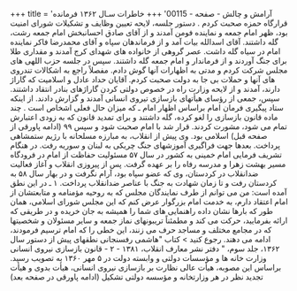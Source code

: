 +++
title = 'آرامش و چالش - صفحه - 00115'
+++
خاطرات سـال ۱۳۶۲ فرمانده قرارگاه حمزه صحبت کردم . دستور جلسه، لایحه تعیین وظایف و تشکیلات شورای امنیت بود، ظهر امام جمعه و نماینده فومن آمدند و از آقای صادق احسانبخش امام جمعه رشت، گله داشتند. آقای اسدالله بیات آمد و از فرماندهان سپاه و آقای محمدرضا فاکر نماینده امام در سیاه گله داشت. عصر گروهی از خانواده های شهدای کرج آمدند و مقداری طلا برای جنگ آوردند و از فرماندار و امام جمعه گله داشتند. سپس در جلسه حزب اللهی های مجلس شرکت کردم و مدتی به اظهارات آنها گوش دادم. مفصلاً راجع به اشکالات تندروی های آنها و حملات بی جا به دولت صحبت کردم. آقایان حداد عادل و اسلامیت که گاراژ دارند، آمدند و از لایحه وزارت راه در خصوص دولتی کردن گاراژهای بنادر انتقاد داشتند. سپس، جمعی از رؤسای هیأتهای بازسازی تیروی انسانی آمدند و گزارش دادند. از اینکه ستاد پیگیری فرمان امام براساس اظهار امام ـ که میزان حال فعلی اشخاص است . چند ماده قانون بازسازی را لغو کرده، گله داشتند و برای تمدید قانون که به زودی اعتبارش تمام می شود، مشورت کردند. قرار شد با امام صحبت شود و سپس ۹۹ (ادامه پاورقی از صفحه قبل) اسلامی بود. وی پیش از انقلاب، به مبارزه مسلحانه با رژیم ستمشاهی پرداخت. بعدها جهت فراگیری آموزشهای جنگ چریکی به لبنان و سوریه رفت. در هنگام تشریف فرمایی امام خمینی به کشور در سال ۵۷ مسئولیت حفاظت از امام در فرودگاه مسیر بهشت زهرا و مدرسه رفاه را بر عهده گرفت. پس از پیروزی انقلاب و آغاز فعالیت ضدانقلاب در کردستان، وی که عضو سپاه بود، آرام نگرفت و در بهار سال ۵۸ به کردستان رفت و تا زمان شهادت به جنگ با عناصر ضدانقلاب پرداخت. ۱ ـ در این نطق آمده است: من می توانم از طرف نمایندگان مجلس که به روحیه مؤمنامه و متابعتشان از امام اعتقاد دارم، به خدمت امام بزرگوار عرض کنم که این مجلس شورای اسلامی، همان طور که بارها نشان داده راهنمایی های شما را همیشه به جان خریده و در طریقی که ارائه بفرمایید، حرکت می کند و مطمئناً تریبونهای نماز جمعه و سایر مسئولان و شخصیتها که در مجامع مختلف و مساجد حرف می زنند، این خطی را که امام ترسیم فرمودند، ادامه می دهند. رجوع کنید > کتاب "هاشمی رفسنجانی نطقهای پیش از دستور سال ۱۳۶۲، جلد سوم، " دفتر نشر معارف انقلاب، ۱۳۸۱ - ۲ - قانون بازسازی نیروی انسانی وزارت خانه ها و مؤسسات دولتی و وابسته دولت در ۵ مهر ۱۳۶۰ به تصویب رسید. براساس این مصوبه، هیأت عالی نظارت بر بازسازی نیروی انسانی، هیأت بدوی و هیأت تجدید نظر در هر وزارتخانه و مؤسسه دولتی تشکیل (ادامه پاورقی در صفحه بعد)